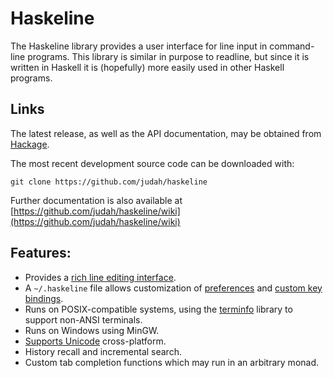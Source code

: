 # Haskeline

The Haskeline library provides a user interface for line input in command-line programs.
This library is similar in purpose to readline, but since it is written in Haskell it is (hopefully)
more easily used in other Haskell programs.

## Links
The latest release, as well as the API documentation, may be obtained from [Hackage](http://hackage.haskell.org/package/haskeline).

The most recent development source code can be downloaded with:

    git clone https://github.com/judah/haskeline

Further documentation is also available at
[https://github.com/judah/haskeline/wiki](https://github.com/judah/haskeline/wiki)


## Features:

 - Provides a [rich line editing interface](https://github.com/judah/haskeline/wiki/KeyBindings).
 - A `~/.haskeline` file allows customization of [preferences](https://github.com/judah/haskeline/wiki/UserPreferences) and [custom key bindings](https://github.com/judah/haskeline/wiki/CustomKeyBindings).
 - Runs on POSIX-compatible systems, using the [terminfo](http://github.com/judah/terminfo) library to support non-ANSI terminals.
 - Runs on Windows using MinGW.
 - [Supports Unicode](https://github.com/judah/haskeline/wiki/UnicodeSupport) cross-platform.
 - History recall and incremental search.
 - Custom tab completion functions which may run in an arbitrary monad.
